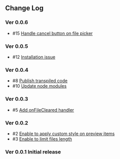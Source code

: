 ## Change Log

### Ver 0.0.6
  + #15 [Handle cancel button on file picker](https://github.com/georgeOsdDev/react-dropfile-field/issues/15)

### Ver 0.0.5
  + #12 [Installation issue](https://github.com/georgeOsdDev/react-dropfile-field/issues/12)

### Ver 0.0.4
  + #8 [Publish transpiled code](https://github.com/georgeOsdDev/react-dropfile-field/issues/8)
  + #10 [Update node modules](https://github.com/georgeOsdDev/react-dropfile-field/pull/10)

### Ver 0.0.3

  * #5 [Add onFileCleared handler](https://github.com/georgeOsdDev/react-dropfile-field/issues/5)

### Ver 0.0.2

  * #2 [Enable to apply custom style on preview items](https://github.com/georgeOsdDev/react-dropfile-field/issues/2)
  * #3 [Enable to limit files length](https://github.com/georgeOsdDev/react-dropfile-field/issues/3 )

### Ver 0.0.1 Initial release
